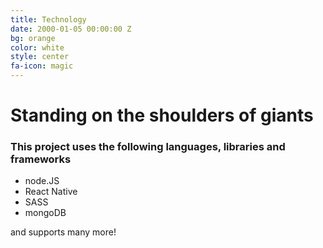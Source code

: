 ```yaml
---
title: Technology
date: 2000-01-05 00:00:00 Z
bg: orange
color: white
style: center
fa-icon: magic
---
```


# Standing on the shoulders of giants

### This project uses the following languages, libraries and frameworks

- node.JS
- React Native
- SASS
- mongoDB

and supports many more!
